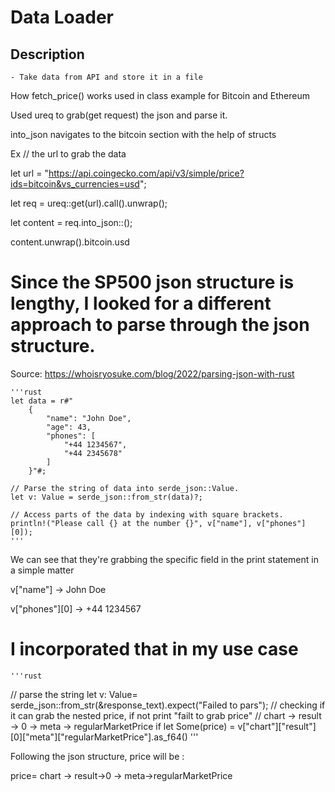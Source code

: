 # Data Loader

## Description

    - Take data from API and store it in a file

How fetch_price() works
used in class example for Bitcoin and Ethereum

Used ureq to grab(get request) the json and parse it.

into_json<Bitcoin> navigates to the bitcoin section with the help of structs

Ex
// the url to grab the data

let url = "https://api.coingecko.com/api/v3/simple/price?ids=bitcoin&vs_currencies=usd";

let req = ureq::get(url).call().unwrap();

let content = req.into_json::<Bitcoin>();

content.unwrap().bitcoin.usd

# Since the SP500 json structure is lengthy, I looked for a different approach to parse through the json structure.

Source: https://whoisryosuke.com/blog/2022/parsing-json-with-rust

    '''rust
    let data = r#"
        {
            "name": "John Doe",
            "age": 43,
            "phones": [
                "+44 1234567",
                "+44 2345678"
            ]
        }"#;

    // Parse the string of data into serde_json::Value.
    let v: Value = serde_json::from_str(data)?;

    // Access parts of the data by indexing with square brackets.
    println!("Please call {} at the number {}", v["name"], v["phones"][0]);
    '''

We can see that they're grabbing the specific field in the print statement in a simple matter

v["name"] -> John Doe

v["phones"][0] -> +44 1234567

# I incorporated that in my use case

    '''rust

// parse the string
let v: Value= serde_json::from_str(&response_text).expect("Failed to pars");
// checking if it can grab the nested price, if not print "failt to grab price"
// chart -> result -> 0 -> meta -> regularMarketPrice
if let Some(price) = v["chart"]["result"][0]["meta"]["regularMarketPrice"].as_f64()
'''

Following the json structure, price will be :

price= chart -> result->0 -> meta->regularMarketPrice
